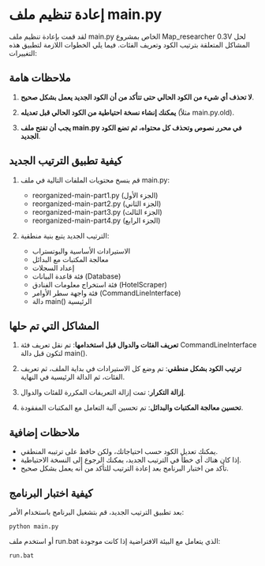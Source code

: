 # إعادة تنظيم ملف main.py

لقد قمت بإعادة تنظيم ملف main.py الخاص بمشروع Map_researcher 0.3V لحل المشاكل المتعلقة بترتيب الكود وتعريف الفئات. فيما يلي الخطوات اللازمة لتطبيق هذه التغييرات:

## ملاحظات هامة

1. **لا تحذف أي شيء من الكود الحالي حتى تتأكد من أن الكود الجديد يعمل بشكل صحيح**.

2. **يمكنك إنشاء نسخة احتياطية من الكود الحالي قبل تعديله** (مثلاً main.py.old).

3. **يجب أن تفتح ملف main.py في محرر نصوص وتحذف كل محتواه، ثم تضع الكود الجديد**.

## كيفية تطبيق الترتيب الجديد

1. قم بنسخ محتويات الملفات التالية في ملف main.py:
   - reorganized-main-part1.py (الجزء الأول)
   - reorganized-main-part2.py (الجزء الثاني)
   - reorganized-main-part3.py (الجزء الثالث)
   - reorganized-main-part4.py (الجزء الرابع)

2. الترتيب الجديد يتبع بنية منطقية:
   - الاستيرادات الأساسية والبوتستراب
   - معالجة المكتبات مع البدائل
   - إعداد السجلات
   - فئة قاعدة البيانات (Database)
   - فئة استخراج معلومات الفنادق (HotelScraper)
   - فئة واجهة سطر الأوامر (CommandLineInterface)
   - دالة main() الرئيسية

## المشاكل التي تم حلها

1. **تعريف الفئات والدوال قبل استخدامها**: تم نقل تعريف فئة CommandLineInterface لتكون قبل دالة main().

2. **ترتيب الكود بشكل منطقي**: تم وضع كل الاستيرادات في بداية الملف، ثم تعريف الفئات، ثم الدالة الرئيسية في النهاية.

3. **إزالة التكرار**: تمت إزالة التعريفات المكررة للفئات والدوال.

4. **تحسين معالجة المكتبات والبدائل**: تم تحسين آلية التعامل مع المكتبات المفقودة.

## ملاحظات إضافية

- يمكنك تعديل الكود حسب احتياجاتك، ولكن حافظ على ترتيبه المنطقي.
- إذا كان هناك أي خطأ في الترتيب الجديد، يمكنك الرجوع إلى النسخة الاحتياطية.
- تأكد من اختبار البرنامج بعد إعادة الترتيب للتأكد من أنه يعمل بشكل صحيح.

## كيفية اختبار البرنامج

بعد تطبيق الترتيب الجديد، قم بتشغيل البرنامج باستخدام الأمر:

```
python main.py
```

أو استخدم ملف run.bat الذي يتعامل مع البيئة الافتراضية إذا كانت موجودة:

```
run.bat
```